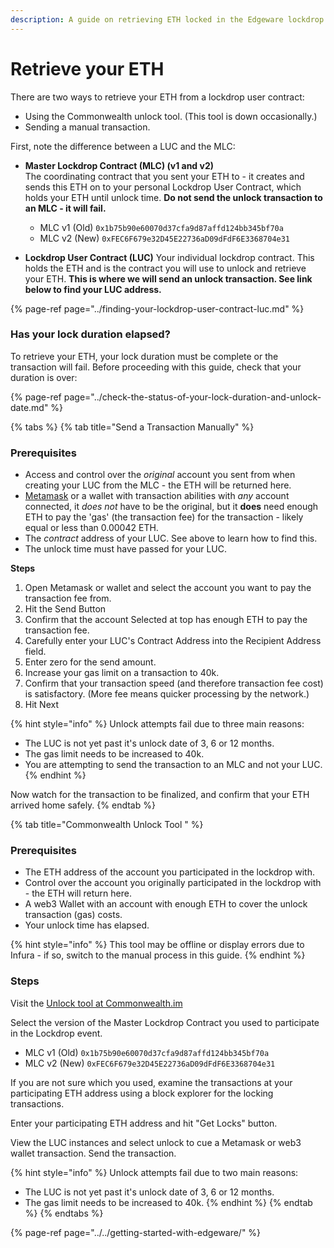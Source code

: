 ```yaml
---
description: A guide on retrieving ETH locked in the Edgeware lockdrop event.
---
```


# Retrieve your ETH

There are two ways to retrieve your ETH from a lockdrop user contract:

* Using the Commonwealth unlock tool. \(This tool is down occasionally.\)
* Sending a manual transaction. 

First,  note the difference between a LUC and the MLC:

* **Master Lockdrop Contract \(MLC\) \(v1 and v2\)**  
   The coordinating contract that you sent your ETH to - it creates and sends this ETH on to your personal Lockdrop User Contract, which holds your ETH until unlock time.  **Do not send the unlock transaction to an MLC - it will fail.**   


  * MLC v1 \(Old\) `0x1b75b90e60070d37cfa9d87affd124bb345bf70a`
  * MLC v2 \(New\) `0xFEC6F679e32D45E22736aD09dFdF6E3368704e31`

  

* **Lockdrop User Contract \(LUC\)** Your individual lockdrop contract. This holds the ETH and is the contract you will use to unlock and retrieve your ETH. **This is where we will send an unlock transaction. See link below to find your LUC address.**

{% page-ref page="../finding-your-lockdrop-user-contract-luc.md" %}

### Has your lock duration elapsed? 

To retrieve your ETH, your lock duration must be complete or the transaction will fail. Before proceeding with this guide, check that your duration is over:

{% page-ref page="../check-the-status-of-your-lock-duration-and-unlock-date.md" %}



{% tabs %}
{% tab title="Send a Transaction Manually" %}
### Prerequisites

* Access and control over the _original_ account you sent from when creating your LUC from the MLC - the ETH will be returned here.
* [Metamask](https://chrome.google.com/webstore/detail/metamask/nkbihfbeogaeaoehlefnkodbefgpgknn) or a wallet with transaction abilities with _any_ account connected, it _does not_ have to be the original, but it **does** need enough ETH to pay the 'gas' \(the transaction fee\) for the transaction - likely equal or less than 0.00042 ETH.
* The _contract_ address of your LUC. See above to learn how to find this. 
* The unlock time must have passed for your LUC. 

**Steps**

1. Open Metamask or wallet and select the account you want to pay the transaction fee from.
2. Hit the Send Button
3. Confirm that the account Selected at top has enough ETH to pay the transaction fee.
4. Carefully enter your LUC's Contract Address into the Recipient Address field.
5. Enter zero for the send amount.
6. Increase your gas limit on a transaction to 40k.
7. Confirm that your transaction speed \(and therefore transaction fee cost\) is satisfactory. \(More fee means quicker processing by the network.\)
8. Hit Next

{% hint style="info" %}
Unlock attempts fail due to three main reasons:  
- The LUC is not yet past it's unlock date of 3, 6 or 12 months.   
- The gas limit needs to be increased to 40k.  
- You are attempting to send the transaction to an MLC and not your LUC.
{% endhint %}

Now watch for the transaction to be finalized, and confirm that your ETH arrived home safely.
{% endtab %}

{% tab title="Commonwealth Unlock Tool " %}
### Prerequisites

* The ETH address of the account you participated in the lockdrop with.
* Control over the account you originally participated in the lockdrop with - the ETH will return here. 
* A web3 Wallet with an account with enough ETH to cover the unlock transaction \(gas\) costs. 
* Your unlock time has elapsed.

{% hint style="info" %}
This tool may be offline or display errors due to Infura - if so, switch to the manual process in this guide.
{% endhint %}

### Steps

Visit the [Unlock tool at Commonwealth.im](https://commonwealth.im/edgeware/unlock)

Select the version of the Master Lockdrop Contract you used to participate in the Lockdrop event. 

* MLC v1 \(Old\) `0x1b75b90e60070d37cfa9d87affd124bb345bf70a`
* MLC v2 \(New\) `0xFEC6F679e32D45E22736aD09dFdF6E3368704e31`

If you are not sure which you used, examine the transactions at your participating ETH address using a block explorer for the locking transactions.

Enter your participating ETH address and hit "Get Locks" button.

View the LUC instances and select unlock to cue a Metamask or web3 wallet transaction. Send the transaction.  

{% hint style="info" %}
Unlock attempts fail due to two main reasons:  
- The LUC is not yet past it's unlock date of 3, 6 or 12 months.   
- The gas limit needs to be increased to 40k.
{% endhint %}
{% endtab %}
{% endtabs %}

{% page-ref page="../../getting-started-with-edgeware/" %}



